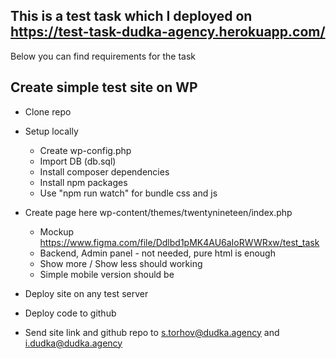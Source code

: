## This is a test task which I deployed on https://test-task-dudka-agency.herokuapp.com/

Below you can find requirements for the task

## Create simple test site on WP

* Clone repo
* Setup locally
    * Create wp-config.php
    * Import DB (db.sql)
    * Install composer dependencies
    * Install npm packages
    * Use "npm run watch" for bundle css and js
    
* Create page here wp-content/themes/twentynineteen/index.php
    * Mockup https://www.figma.com/file/Ddlbd1pMK4AU6aIoRWWRxw/test_task
    * Backend, Admin panel - not needed, pure html is enough
    * Show more / Show less should working
    * Simple mobile version should be
    
* Deploy site on any test server

* Deploy code to github

* Send site link and github repo to s.torhov@dudka.agency and i.dudka@dudka.agency
